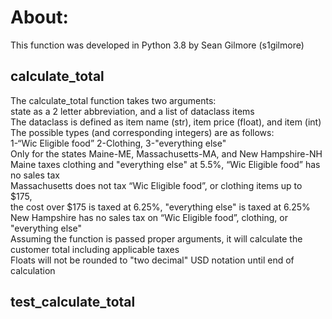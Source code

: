# About:
This function was developed in Python 3.8 by Sean Gilmore (s1gilmore)

## calculate_total
The calculate_total function takes two arguments:<br>
state as a 2 letter abbreviation, and a list of dataclass items<br>
The dataclass is defined as item name (str), item price (float), and item  (int)<br>
The possible types (and corresponding integers) are as follows:<br>
1-“Wic Eligible food” 2-Clothing, 3-"everything else"<br>
Only for the states Maine-ME, Massachusetts-MA, and New Hampshire-NH<br>
Maine taxes clothing and "everything else" at 5.5%, “Wic Eligible food” has no sales tax<br>
Massachusetts does not tax “Wic Eligible food”, or clothing items up to $175,<br>
the cost over $175 is taxed at 6.25%, "everything else" is taxed at 6.25%<br>
New Hampshire has no sales tax on “Wic Eligible food”, clothing, or "everything else"<br>
Assuming the function is passed proper arguments, it will calculate the customer total including applicable taxes<br>
Floats will not be rounded to "two decimal" USD notation until end of calculation

## test_calculate_total

